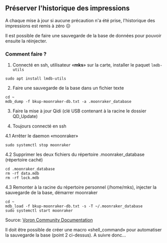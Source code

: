 ## Préserver l'historique des impressions

A chaque mise à jour si aucune précaution n'a été prise, l'historique des impressions est remis à zéro ☹️

Il est possible de faire une sauvegarde de la base de données pour pouvoir ensuite la réinjecter.

### Comment faire ?

1. Connecté en ssh, utilisateur «**mks**» sur la carte, installer le paquet `lmdb-utils`
   
```
sudo apt install lmdb-utils
```

2. Faire une sauvegarde de la base dans un fichier texte 

```
cd ~
mdb_dump -f bkup-moonraker-db.txt -a .moonraker_database
```

3. Faire la mise à jour Qidi (clé USB contenant à la racine le dossier QD_Update)

4. Toujours connecté en ssh

  4.1 Arrêter le daemon «moonraker»

```
sudo systemctl stop moonraker
```

  4.2 Supprimer les deux fichiers du répertoire .moonraker_database (répertoire caché)

```
cd .moonraker_database
rm -rf data.mdb
rm -rf lock.mdb
```

  4.3 Remonter à la racine du répertoire personnel (/home/mks), injecter la sauvegarde de la base, démarrer moonraker

```
cd ~
mdb_load -f bkup-moonraker-db.txt -s -T ~/.moonraker_database
sudo systemctl start moonraker       
```   

Source: [Voron Community Documentation](https://docs.vorondesign.com/community/howto/kyleisah/transferring_machine_history.html#something-went-wrong-moonraker-isnt-coming-back-up)

Il doit être possible de créer une macro «shell_command» pour automatiser la sauvegarde la base (point 2 ci-dessus). A suivre donc…
